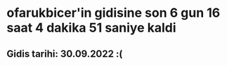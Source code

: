 # ofarukbicer'in gidisine son 6 gun 16 saat 4 dakika 51 saniye kaldi

## Gidis tarihi: 30.09.2022 :(